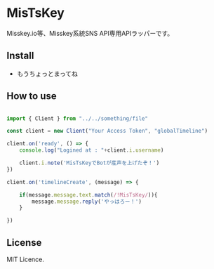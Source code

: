 # MisTsKey

Misskey.io等、Misskey系統SNS API専用APIラッパーです。

## Install

- もうちょっとまってね

## How to use

```ts

import { Client } from "../../something/file"

const client = new Client("Your Access Token", "globalTimeline")

client.on('ready', () => {
    console.log("Logined at : "+client.i.username)

    client.i.note('MisTsKeyでBotが産声を上げたぞ！')
})

client.on('timelineCreate', (message) => {

    if(message.message.text.match(/!MisTsKey/)){
        message.message.reply('やっはろー！')
    }

})

```

## License

MIT Licence.

